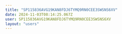 ```yaml
---
title: "SP115836AVG19KAN8FDJ6TYMQ9RN0CEE3SWSNS6XV"
date: 2024-11-03T08:14:25.067Z
user: SP115836AVG19KAN8FDJ6TYMQ9RN0CEE3SWSNS6XV
layout: "users"
---
```

    